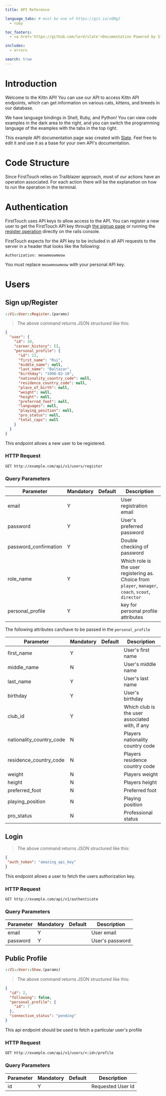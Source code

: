 ```yaml
---
title: API Reference

language_tabs: # must be one of https://git.io/vQNgJ
  - ruby

toc_footers:
  - <a href='https://github.com/lord/slate'>Documentation Powered by Slate</a>

includes:
  - errors

search: true
---
```


# Introduction

Welcome to the Kittn API! You can use our API to access Kittn API endpoints, which can get information on various cats, kittens, and breeds in our database.

We have language bindings in Shell, Ruby, and Python! You can view code examples in the dark area to the right, and you can switch the programming language of the examples with the tabs in the top right.

This example API documentation page was created with [Slate](https://github.com/lord/slate). Feel free to edit it and use it as a base for your own API's documentation.

# Code Structure

Since FirstTouch relies on Trailblazer approach, most of our actions have an operation associated. For each action there will be the explanation on how to run the operation in the terminal.

# Authentication

FirstTouch uses API keys to allow access to the API. You can register a new user to get the FirstTouch API key through [the signup page](#SignUp) or running the [register operation](#RegisterOperation) directly on the rails console.

FirstTouch expects for the API key to be included in all API requests to the server in a header that looks like the following:

`Authorization: meowmeowmeow`

<aside class="notice">
You must replace <code>meowmeowmeow</code> with your personal API key.
</aside>

# Users

## Sign up/Register

```ruby
::V1::User::Register.(params)
```

> The above command returns JSON structured like this:

```json
{
  "user": {
    "id": 10,
    "career_history": [],
    "personal_profile": {
      "id": 13,
      "first_name": "Rui",
      "middle_name": null,
      "last_name": "Baltazar",
      "birthday": "1998-02-10",
      "nationality_country_code": null,
      "residence_country_code": null,
      "place_of_birth": null,
      "weight": null,
      "height": null,
      "preferred_foot": null,
      "languages": null,
      "playing_position": null,
      "pro_status": null,
      "total_caps": null
    }
  }
}
```

This endpoint allows a new user to be registered.

### HTTP Request

`GET http://example.com/api/v1/users/register`

### Query Parameters

Parameter | Mandatory | Default | Description
--------- | --------- | ------- | -----------
email | Y | | User registration email
password | Y | | User's preferred password
password_confirmation | Y |  | Double checking of password
role_name | Y | | Which role is the user registering as. Choice from `player`, `manager`, `coach`, `scout`, `director`
personal_profile | Y |  | key for personal profile attributes

The following attributes can/have to be passed in the `personal_profile`

Parameter | Mandatory | Default | Description
--------- | --------- | ------- | -----------
first_name | Y | | User's first name
middle_name | N | | User's middle name
last_name | Y | | User's last name
birthday | Y |  | User's birthday
club_id | Y |  | Which club is the user associated with, if any
nationality_country_code | N | | Players nationality country code
residence_country_code | N | | Players residence country code
weight | N | | Players weight
height | N | | Players height
preferred_foot | N | | Preferred foot
playing_position | N | | Playing position
pro_status | N | | Professional status


## Login

> The above command returns JSON structured like this:

```json
{
 "auth_token": "amazing_api_key"
}
```

This endpoint allows a user to fetch the users authorization key.

### HTTP Request

`GET http://example.com/api/v1/authenticate`

### Query Parameters

Parameter | Mandatory | Default | Description
--------- | --------- | ------- | -----------
email | Y | | User email
password | Y | | User's password

## Public Profile

```ruby
::V1::User::Show.(params)
```

> The above command returns JSON structured like this:

```json
{
  "id": 2,
  "following": false,
  "personal_profile": {
    "id": 7
  },
  "connection_status": "pending"
}

```

This api endpoint should be used to fetch a particular user's profile

### HTTP Request

`GET http://example.com/api/v1/users/<:id>/profile`

### Query Parameters

Parameter | Mandatory | Default | Description
--------- | --------- | ------- | -----------
id | Y | | Requested User Id
